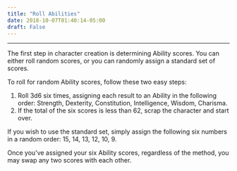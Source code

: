 ```yaml
---
title: "Roll Abilities"
date: 2018-10-07T01:40:14-05:00
draft: False
---
```

___
The first step in character creation is determining Ability scores. You can either roll random scores, or you can randomly assign a standard set of scores.

To roll for random Ability scores, follow these two easy steps:

1.	Roll 3d6 six times, assigning each result to an Ability in the following order: Strength, Dexterity, Constitution, Intelligence, Wisdom, Charisma.
2.	If the total of the six scores is less than 62, scrap the character and start over.

If you wish to use the standard set, simply assign the following six numbers in a random order: 15, 14, 13, 12, 10, 9.

Once you’ve assigned your six Ability scores, regardless of the method, you may swap any two scores with each other.
